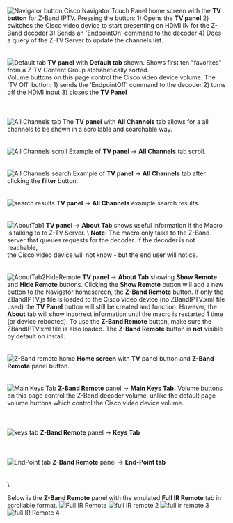 ![Navigator button](https://github.com/vtjoeh/z-band-iptv/assets/16569532/14ed3f8d-7b88-4ea0-8475-76e1b3872a9b)
Cisco Navigator Touch Panel home screen with the **TV button** for Z-Band IPTV. Pressing the button: 1) Opens the **TV panel** 2) switches the Cisco video device to start presenting on HDMI IN for the Z-Band decoder 3) Sends an 'EndpointOn' command to the decoder 4) Does a query of the Z-TV Server to update the channels list. 
\
\
\
![Default tab](https://github.com/vtjoeh/z-band-iptv/assets/16569532/a835582e-1cdb-4cd9-96e6-f33d627dcfc5)
**TV panel** with **Default tab** shown. Shows first ten "favorites" from a Z-TV Content Group alphabetically sorted.   
Volume buttons on this page control the Cisco video device volume.  The 'TV Off' button: 1) sends the 'EndpointOff' command to the decoder 2) turns off the HDMI input 3) closes the **TV Panel**  
\
\
\
![All Channels tab](https://github.com/vtjoeh/z-band-iptv/assets/16569532/f09575a6-1482-45fa-b887-b5bfca20a5e7)
The **TV panel** with **All Channels** tab allows for a all channels to be shown in a scrollable and searchable way. 
\
\
\
![All Channels scroll](https://github.com/vtjoeh/z-band-iptv/assets/16569532/bfcccf4d-b5b4-4e1d-a2dd-4b96fd350fed)
Example of **TV panel** -> **All Channels** tab scroll. 
\
\
\
![All Channels search](https://github.com/vtjoeh/z-band-iptv/assets/16569532/26d31dfd-5b52-415f-8a5f-9dc5cda1dc5b)
Example of **TV panel** -> **All Channels** tab after clicking the **filter** button. 
\
\
\
![search results](https://github.com/vtjoeh/z-band-iptv/assets/16569532/f15903e8-0943-40b2-ba29-212946fadb26)
**TV panel** -> **All Channels** example search results. 
\
\
\
![AboutTab1](https://github.com/vtjoeh/z-band-iptv/assets/16569532/6a89db52-853e-4fc5-8197-bff5b22e34e0)
**TV panel** -> **About Tab** shows useful information if the Macro is talking to to Z-TV Server. \ 
**Note:** The macro only talks to the Z-Band server that queues requests for the decoder.  If the decoder is not reachable, \
the Cisco video device will not know - but the end user will notice. 
\
\
\
![AboutTab2HideRemote](https://github.com/vtjoeh/z-band-iptv/assets/16569532/886d6964-7740-4549-bc4d-b138c2405cdb)
**TV panel** -> **About Tab** showing **Show Remote** and **Hide Remote** buttons. Clicking the **Show Remote** button will add a new button to the Navigator homescreen, the **Z-Band Remote** button. If only the ZBandIPTV.js file is loaded to the Cisco video device (no ZBandIPTV.xml file used) the **TV Panel** button will still be created and function.  However, the **About** tab will show incorrect information until the macro is restarted 1 time (or device rebooted). To use the **Z-Band Remote** button, make sure the ZBandIPTV.xml file is also loaded.  The **Z-Band Remote** button is **not** visible by default on install. 
\
\
\
![Z-Band remote home](https://github.com/vtjoeh/z-band-iptv/assets/16569532/93af1414-5b64-4724-b9c4-fe296f92efe9)
**Home screen** with **TV** panel button and **Z-Band Remote** panel button.
\
\
\
![Main Keys Tab](https://github.com/vtjoeh/z-band-iptv/assets/16569532/99aac47c-130f-45d6-9e80-9e7277c1913e)
**Z-Band Remote** panel -> **Main Keys Tab.** Volume buttons on this page control the Z-Band decoder volume, unlike the default page volume buttons which control the Cisco video device volume.  
\
\
\
![keys tab](https://github.com/vtjoeh/z-band-iptv/assets/16569532/f8773dd1-10a6-4641-924f-083f96dc7fe0)
**Z-Band Remote** panel -> **Keys Tab** 
\
\
\
\
![EndPoint tab](https://github.com/vtjoeh/z-band-iptv/assets/16569532/0241c711-6418-4024-93e2-129c42699969)
**Z-Band Remote** panel -> **End-Point tab**
\
\
\
\

Below is the **Z-Band Remote** panel with the emulated **Full IR Remote** tab in scrollable format. 
![Full IR Remote](https://github.com/vtjoeh/z-band-iptv/assets/16569532/dd683075-7328-441a-8efd-f191b32febee)
![full IR remote 2](https://github.com/vtjoeh/z-band-iptv/assets/16569532/0f65080c-04e8-4b28-9355-22602e8a7bea)
![full ir remote 3](https://github.com/vtjoeh/z-band-iptv/assets/16569532/b301b1c2-8928-4697-b49c-6c90dfe22aa7)
![full IR Remote 4](https://github.com/vtjoeh/z-band-iptv/assets/16569532/437c86d6-b6f3-48d8-bd6a-df76f67ded11)





